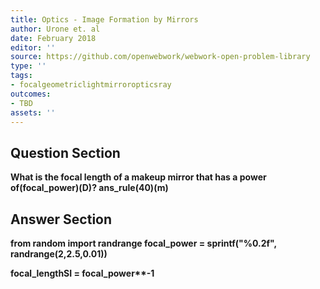 ```yaml
---
title: Optics - Image Formation by Mirrors
author: Urone et. al
date: February 2018
editor: ''
source: https://github.com/openwebwork/webwork-open-problem-library
type: ''
tags:
- focalgeometriclightmirroropticsray
outcomes:
- TBD
assets: ''
---
```


## Question Section 

<b>
What is the focal length of a makeup mirror that has a power of(focal_power)(D)?
ans_rule(40)(m)


## Answer Section

from random import randrange
focal_power = sprintf("%0.2f", randrange(2,2.5,0.01))

focal_lengthSI = focal_power**-1